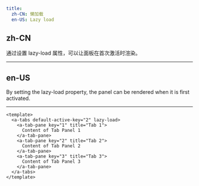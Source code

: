 ```yaml
title:
  zh-CN: 懒加载
  en-US: Lazy load
```

## zh-CN

通过设置 lazy-load 属性，可以让面板在首次激活时渲染。

---

## en-US

By setting the lazy-load property, the panel can be rendered when it is first activated.

---

```vue
<template>
  <a-tabs default-active-key="2" lazy-load>
    <a-tab-pane key="1" title="Tab 1">
      Content of Tab Panel 1
    </a-tab-pane>
    <a-tab-pane key="2" title="Tab 2">
      Content of Tab Panel 2
    </a-tab-pane>
    <a-tab-pane key="3" title="Tab 3">
      Content of Tab Panel 3
    </a-tab-pane>
  </a-tabs>
</template>
```

